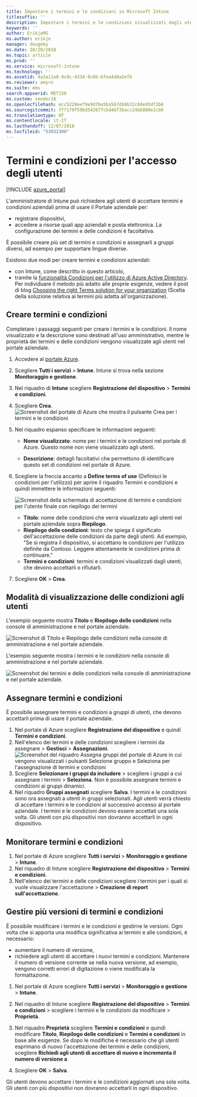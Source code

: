 ```yaml
---
title: Impostare i termini e le condizioni in Microsoft Intune
titlesuffix: ''
description: Impostare i termini e le condizioni visualizzati dagli utenti nel portale aziendale per Intune.
keywords: ''
author: ErikjeMS
ms.author: erikje
manager: dougeby
ms.date: 10/20/2018
ms.topic: article
ms.prod: ''
ms.service: microsoft-intune
ms.technology: ''
ms.assetid: 4a3a11a8-9c0c-4334-8c6b-6fea4d0a2efb
ms.reviewer: amyro
ms.suite: ems
search.appverid: MET150
ms.custom: seodec18
ms.openlocfilehash: ecc5228eef9e9d7be5ba567db6b32c84e95df1b6
ms.sourcegitcommit: fff179f59bd542677cbd4bf3bacc24bb880e2cb6
ms.translationtype: HT
ms.contentlocale: it-IT
ms.lasthandoff: 12/07/2018
ms.locfileid: "53032300"
---
```

# <a name="terms-and-conditions-for-user-access"></a>Termini e condizioni per l'accesso degli utenti

[!INCLUDE [azure_portal](./includes/azure_portal.md)]

L'amministratore di Intune può richiedere agli utenti di accettare termini e condizioni aziendali prima di usare il Portale aziendale per:
- registrare dispositivi,
- accedere a risorse quali app aziendali e posta elettronica.
La configurazione dei termini e delle condizioni è facoltativa.

È possibile creare più set di termini e condizioni e assegnarli a gruppi diversi, ad esempio per supportare lingue diverse.

Esistono due modi per creare termini e condizioni aziendali:
- con Intune, come descritto in questo articolo,
- tramite la [funzionalità Condizioni per l'utilizzo di Azure Active Directory](https://docs.microsoft.com/azure/active-directory/governance/active-directory-tou). Per individuare il metodo più adatto alle proprie esigenze, vedere il post di blog [Choosing the right Terms solution for your organization](https://go.microsoft.com/fwlink/?linkid=2010506&clcid=0x409) (Scelta della soluzione relativa ai termini più adatta all'organizzazione). 

## <a name="create-terms-and-conditions"></a>Creare termini e condizioni
Completare i passaggi seguenti per creare i termini e le condizioni. Il nome visualizzato e la descrizione sono destinati all'uso amministrativo, mentre le proprietà dei termini e delle condizioni vengono visualizzate agli utenti nel portale aziendale.

1. Accedere al [portale Azure](https://portal.azure.com).
2. Scegliere **Tutti i servizi** > **Intune**. Intune si trova nella sezione **Monitoraggio e gestione**.
3. Nel riquadro di **Intune** scegliere **Registrazione del dispositivo** > **Termini e condizioni**.
2. Scegliere **Crea**.
![Screenshot del portale di Azure che mostra il pulsante Crea per i termini e le condizioni](media/terms-create-terms.png)
3. Nel riquadro espanso specificare le informazioni seguenti:

   - **Nome visualizzato**: nome per i termini e le condizioni nel portale di Azure. Questo nome non viene visualizzato agli utenti.

   - **Descrizione**: dettagli facoltativi che permettono di identificare questo set di condizioni nel portale di Azure.

4. Scegliere la freccia accanto a **Define terms of use** (Definisci le condizioni per l'utilizzo) per aprire il riquadro Termini e condizioni e quindi immettere le informazioni seguenti:

   ![Screenshot della schermata di accettazione di termini e condizioni per l'utente finale con riepilogo dei termini](./media/terms-summary-create.png)

   - **Titolo**: nome delle condizioni che verrà visualizzato agli utenti nel portale aziendale sopra **Riepilogo**.
   - **Riepilogo delle condizioni**: testo che spiega il significato dell'accettazione delle condizioni da parte degli utenti. Ad esempio, "Se si registra il dispositivo, si accettano le condizioni per l'utilizzo definite da Contoso. Leggere attentamente le condizioni prima di continuare."
   - **Termini e condizioni**: termini e condizioni visualizzati dagli utenti, che devono accettarli o rifiutarli.

5. Scegliere **OK** > **Crea**.

## <a name="see-how-terms-are-displayed-to-your-users"></a>Modalità di visualizzazione delle condizioni agli utenti
L'esempio seguente mostra **Titolo** e **Riepilogo delle condizioni** nella console di amministrazione e nel portale aziendale.

![Screenshot di Titolo e Riepilogo delle condizioni nella console di amministrazione e nel portale aziendale.](./media/terms-summary-terms.png)

L'esempio seguente mostra i termini e le condizioni nella console di amministrazione e nel portale aziendale.

![Screenshot dei termini e delle condizioni nella console di amministrazione e nel portale aziendale.](./media/terms-properties-terms.png)

## <a name="assign-terms-and-conditions"></a>Assegnare termini e condizioni

È possibile assegnare termini e condizioni a gruppi di utenti, che devono accettarli prima di usare il portale aziendale.

1. Nel portale di Azure scegliere **Registrazione del dispositivo** e quindi **Termini e condizioni**.
2. Nell'elenco dei termini e delle condizioni scegliere i termini da assegnare > **Gestisci** > **Assegnazioni**.
![Screenshot del riquadro Assegna gruppi del portale di Azure in cui vengono visualizzati i pulsanti Selezione gruppo e Seleziona per l'assegnazione di termini e condizioni](media/terms-assign-groups.png)
3. Scegliere **Selezionare i gruppi da includere** > scegliere i gruppi a cui assegnare i termini > **Seleziona**. Non è possibile assegnare termini e condizioni ai gruppi dinamici.
4. Nel riquadro **Gruppi assegnati** scegliere **Salva**.  I termini e le condizioni sono ora assegnati a utenti in gruppi selezionati. Agli utenti verrà chiesto di accettare i termini e le condizioni al successivo accesso al portale aziendale. I termini e le condizioni devono essere accettati una sola volta. Gli utenti con più dispositivi non dovranno accettarli in ogni dispositivo.


## <a name="monitor-terms-and-conditions"></a>Monitorare termini e condizioni

1. Nel portale di Azure scegliere **Tutti i servizi** > **Monitoraggio e gestione** > **Intune**. 
1. Nel riquadro di Intune scegliere **Registrazione del dispositivo** > **Termini e condizioni**.
2. Nell'elenco dei termini e delle condizioni scegliere i termini per i quali si vuole visualizzare l'accettazione > **Creazione di report sull'accettazione**.

## <a name="work-with-multiple-versions-of-terms-and-conditions"></a>Gestire più versioni di termini e condizioni
È possibile modificare i termini e le condizioni e gestirne le versioni. Ogni volta che si apporta una modifica significativa ai termini e alle condizioni, è necessario:
- aumentare il numero di versione,
- richiedere agli utenti di accettare i nuovi termini e condizioni. Mantenere il numero di versione corrente se nella nuova versione, ad esempio, vengono corretti errori di digitazione o viene modificata la formattazione.

1. Nel portale di Azure scegliere **Tutti i servizi** > **Monitoraggio e gestione** > **Intune**.

2. Nel riquadro di Intune scegliere **Registrazione del dispositivo** > **Termini e condizioni** > scegliere i termini e le condizioni da modificare > **Proprietà**.

4. Nel riquadro **Proprietà** scegliere **Termini e condizioni** e quindi modificare **Titolo**, **Riepilogo delle condizioni** e **Termini e condizioni** in base alle esigenze. Se dopo le modifiche è necessario che gli utenti esprimano di nuovo l'accettazione dei termini e delle condizioni, scegliere **Richiedi agli utenti di accettare di nuovo e incrementa il numero di versione a**

4.  Scegliere **OK** > **Salva**.

Gli utenti devono accettare i termini e le condizioni aggiornati una sola volta. Gli utenti con più dispositivi non dovranno accettarli in ogni dispositivo.
